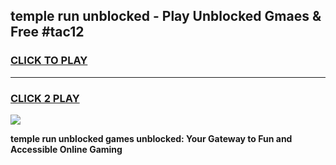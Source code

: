 
## temple run unblocked - Play Unblocked Gmaes & Free #tac12
<h3>
<a href="https://news.freeplayer.one?title=temple_run_unblocked&ref=03M">CLICK TO PLAY</a></h3>
<hr>

<h3>
<a href="https://news.freeplayer.one?title=temple_run_unblocked&ref=03M">CLICK 2 PLAY</a>
  
</h3>

<a href="https://news.freeplayer.one?title=temple_run_unblocked&ref=03M"><img src="https://clearcache.store/games.png"></a>


**temple run unblocked games unblocked: Your Gateway to Fun and Accessible Online Gaming**
